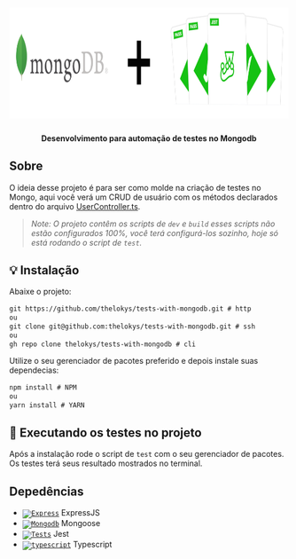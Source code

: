 <h1 align="center">
    <img src="./.github/assets/header.png" alt="MongoDB" height="200"/>
</h1>
<h4 align="center">
   Desenvolvimento para automação de testes no Mongodb
</h4>

## Sobre
O ideia desse projeto é para ser como molde na criação de testes no Mongo, aqui você verá um CRUD de usuário com os métodos declarados dentro do arquivo [UserController.ts](src/app/controllers/UserController.ts).

> *Note: O projeto contêm os scripts de `dev` e `build` esses scripts não estão configurados 100%, você terá configurá-los sozinho, hoje só está rodando o script de `test`.*

## :bulb: Instalação

Abaixe o projeto:

```shell
git https://github.com/thelokys/tests-with-mongodb.git # http
ou
git clone git@github.com:thelokys/tests-with-mongodb.git # ssh
ou
gh repo clone thelokys/tests-with-mongodb # cli
```
  
Utilize o seu gerenciador de pacotes preferido e depois instale suas dependecias:

```shell
npm install # NPM
ou
yarn install # YARN
```

## :rocket: Executando os testes no projeto

 Após a instalação rode o script de `test` com o seu gerenciador de pacotes. Os testes terá seus resultado mostrados no terminal.

## Depedências


* [<code><img alt="Express" width="30px" src="http://expressjs.com/images/favicon.png" /></code>](http://expressjs.com/) ExpressJS
* [<code><img alt="Mongodb" width="26px" src="https://img.icons8.com/color/48/000000/mongodb.png" /></code>](https://mongoosejs.com/) Mongoose
* [<code><img alt="Tests" width="26px" src="https://img.icons8.com/pastel-glyph/64/000000/test-tube--v2.png" /></code>](https://jestjs.io/) Jest
* [<code><img alt="typescript" width="26px" src="https://img.icons8.com/color/48/000000/typescript.png"></code>](https://www.typescriptlang.org/) Typescript



